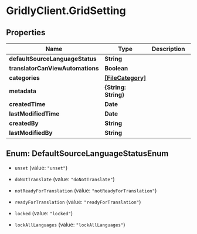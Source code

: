 # GridlyClient.GridSetting

## Properties

Name | Type | Description | Notes
------------ | ------------- | ------------- | -------------
**defaultSourceLanguageStatus** | **String** |  | [optional] 
**translatorCanViewAutomations** | **Boolean** |  | [optional] 
**categories** | [**[FileCategory]**](FileCategory.md) |  | [optional] 
**metadata** | **{String: String}** |  | [optional] 
**createdTime** | **Date** |  | [optional] 
**lastModifiedTime** | **Date** |  | [optional] 
**createdBy** | **String** |  | [optional] 
**lastModifiedBy** | **String** |  | [optional] 



## Enum: DefaultSourceLanguageStatusEnum


* `unset` (value: `"unset"`)

* `doNotTranslate` (value: `"doNotTranslate"`)

* `notReadyForTranslation` (value: `"notReadyForTranslation"`)

* `readyForTranslation` (value: `"readyForTranslation"`)

* `locked` (value: `"locked"`)

* `lockAllLanguages` (value: `"lockAllLanguages"`)




